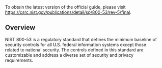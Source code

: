 To obtain the latest version of the official guide, please visit https://csrc.nist.gov/publications/detail/sp/800-53/rev-5/final.

## Overview

NIST 800-53 is a regulatory standard that defines the minimum baseline of
security controls for all U.S. federal information systems except those related
to national security. The controls defined in this standard are customizable
and address a diverse set of security and privacy requirements.
